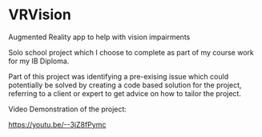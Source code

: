 # VRVision
Augmented Reality app to help with vision impairments

Solo school project which I choose to complete as part of my course work for my IB Diploma.

Part of this project was identifying a pre-exising issue which could potentially be solved by creating a code based solution for the project, referring to a client or expert to get advice on how to tailor the project.

Video Demonstration of the project:

https://youtu.be/--3jZ8fPymc

